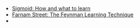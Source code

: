 - [Sigmoid: How and what to learn](https://sigmoid.substack.com/p/how-and-what-to-learn)
- [Farnam Street: The Feynman Learning Technique](https://fs.blog/feynman-learning-technique/)
-